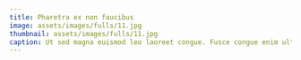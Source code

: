 ```yaml
---
title: Pharetra ex non faucibus
image: assets/images/fulls/11.jpg
thumbnail: assets/images/fulls/11.jpg
caption: Ut sed magna euismod leo laoreet congue. Fusce congue enim ultricies.
---
```

